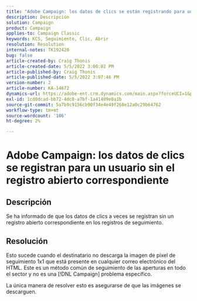 ```yaml
---
title: "Adobe Campaign: los datos de clics se están registrando para un usuario sin ningún registro abierto correspondiente"
description: Descripción
solution: Campaign
product: Campaign
applies-to: Campaign Classic
keywords: KCS, Seguimiento, Clic, Abrir
resolution: Resolution
internal-notes: TK192420
bug: false
article-created-by: Craig Thonis
article-created-date: 5/5/2022 3:00:02 PM
article-published-by: Craig Thonis
article-published-date: 5/5/2022 3:07:46 PM
version-number: 2
article-number: KA-14672
dynamics-url: https://adobe-ent.crm.dynamics.com/main.aspx?forceUCI=1&pagetype=entityrecord&etn=knowledgearticle&id=b4473908-84cc-ec11-a7b5-6045bd00d995
exl-id: 1cd0dcad-bb72-4dc0-a7bf-1a41409e0a1b
source-git-commit: 5a7b9c9156cb90f34e4e49f268e12a0c29b64762
workflow-type: tm+mt
source-wordcount: '106'
ht-degree: 2%

---
```


# Adobe Campaign: los datos de clics se registran para un usuario sin el registro abierto correspondiente

## Descripción

Se ha informado de que los datos de clics a veces se registran sin un registro abierto correspondiente en los registros de seguimiento.

## Resolución


Esto sucede cuando el destinatario no descarga la imagen de píxel de seguimiento 1x1 que está presente en cualquier correo electrónico del HTML. Este es un método común de seguimiento de las aperturas en todo el sector y no es una [!DNL Campaign] problema específico.

La única manera de resolver esto es asegurarse de que las imágenes se descarguen.
